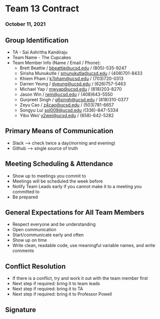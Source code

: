 # Team 13 Contract

### October 11, 2021

## **Group Identification**

- TA - Sai Ashritha Kandiraju
- Team Name - The Cupcakes
- Team Member Info (Name / Email / Phone):
  - Brett Beattie / <bbeattie@ucsd.edu> / (805)-535-9247
  - Sirisha Munukutle / <smunukutla@ucsd.edu> / (408)701-8433
  - Khiem Pham / <k7pham@ucsd.edu> / (703)720-0313
  - Darren Yeung / <dyeung@ucsd.edu> / (626)757-5463
  - Michael Yap / <mwyap@ucsd.edu> / (818)203-8270
  - Jason Win / <jwin@ucsd.edu> / (408)643-5550
  - Gurpreet Singh / <g6singh@ucsd.edu> / (818)310-0377
  - Zeyu Cao / <z4cao@ucsd.edu> / (503)781-6657
  - Songyu Lu/ <sol009@ucsd.edu> /(336)-847-5334
  - Yibo Wei/ <y2wei@ucsd.edu> / (858)-642-5282

## **Primary Means of Communication**

- Slack --> check twice a day(morning and evening)
- Github --> single source of truth

## **Meeting Scheduling & Attendance**

- Show up to meetings you commit to
- Meetings will be scheduled the week before
- Notify Team Leads early if you cannot make it to a meeting you committed to
- Be prepared

## **General Expectations for All Team Members**

- Respect everyone and be understanding
- Open communication
- Start/communicate early and often
- Show up on time
- Write clean, readable code, use meaningful variable names, and write comments

## **Conflict Resolution**

- If there is a conflict, try and work it out with the team member first
- Next step if required: bring it to team leads
- Next step if required: bring it to TA
- Next step if required: bring it to Professor Powell

## **Signature**
